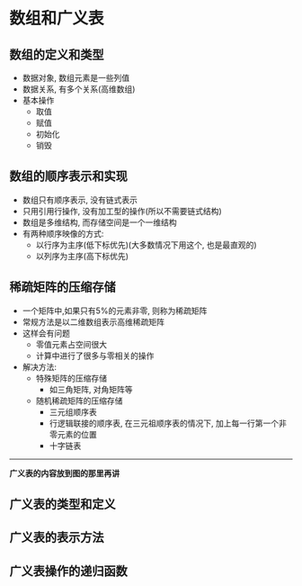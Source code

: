 # 数组和广义表

## 数组的定义和类型
- 数据对象, 数组元素是一些列值
- 数据关系, 有多个关系(高维数组)
- 基本操作
    - 取值
    - 赋值
    - 初始化
    - 销毁

## 数组的顺序表示和实现
- 数组只有顺序表示, 没有链式表示
- 只用引用行操作, 没有加工型的操作(所以不需要链式结构)
- 数组是多维结构, 而存储空间是一个一维结构
-  有两种顺序映像的方式:
    - 以行序为主序(低下标优先)(大多数情况下用这个, 也是最直观的)
    - 以列序为主序(高下标优先)


## 稀疏矩阵的压缩存储
- 一个矩阵中,如果只有5%的元素非零, 则称为稀疏矩阵
- 常规方法是以二维数组表示高维稀疏矩阵
- 这样会有问题
    - 零值元素占空间很大
    - 计算中进行了很多与零相关的操作
- 解决方法:
    - 特殊矩阵的压缩存储
        - 如三角矩阵, 对角矩阵等
    - 随机稀疏矩阵的压缩存储
        - 三元组顺序表
        - 行逻辑联接的顺序表, 在三元祖顺序表的情况下, 加上每一行第一个非零元素的位置
        - 十字链表


-----------

**广义表的内容放到图的那里再讲**

## 广义表的类型和定义

## 广义表的表示方法

## 广义表操作的递归函数